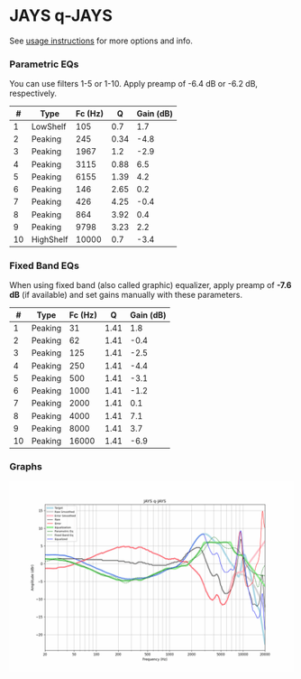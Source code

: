 # JAYS q-JAYS
See [usage instructions](https://github.com/jaakkopasanen/AutoEq#usage) for more options and info.

### Parametric EQs
You can use filters 1-5 or 1-10. Apply preamp of -6.4 dB or -6.2 dB, respectively.

|   # | Type      |   Fc (Hz) |    Q |   Gain (dB) |
|-----|-----------|-----------|------|-------------|
|   1 | LowShelf  |       105 | 0.7  |         1.7 |
|   2 | Peaking   |       245 | 0.34 |        -4.8 |
|   3 | Peaking   |      1967 | 1.2  |        -2.9 |
|   4 | Peaking   |      3115 | 0.88 |         6.5 |
|   5 | Peaking   |      6155 | 1.39 |         4.2 |
|   6 | Peaking   |       146 | 2.65 |         0.2 |
|   7 | Peaking   |       426 | 4.25 |        -0.4 |
|   8 | Peaking   |       864 | 3.92 |         0.4 |
|   9 | Peaking   |      9798 | 3.23 |         2.2 |
|  10 | HighShelf |     10000 | 0.7  |        -3.4 |

### Fixed Band EQs
When using fixed band (also called graphic) equalizer, apply preamp of **-7.6 dB** (if available) and set gains manually with these parameters.

|   # | Type    |   Fc (Hz) |    Q |   Gain (dB) |
|-----|---------|-----------|------|-------------|
|   1 | Peaking |        31 | 1.41 |         1.8 |
|   2 | Peaking |        62 | 1.41 |        -0.4 |
|   3 | Peaking |       125 | 1.41 |        -2.5 |
|   4 | Peaking |       250 | 1.41 |        -4.4 |
|   5 | Peaking |       500 | 1.41 |        -3.1 |
|   6 | Peaking |      1000 | 1.41 |        -1.2 |
|   7 | Peaking |      2000 | 1.41 |         0.1 |
|   8 | Peaking |      4000 | 1.41 |         7.1 |
|   9 | Peaking |      8000 | 1.41 |         3.7 |
|  10 | Peaking |     16000 | 1.41 |        -6.9 |

### Graphs
![](./JAYS%20q-JAYS.png)
